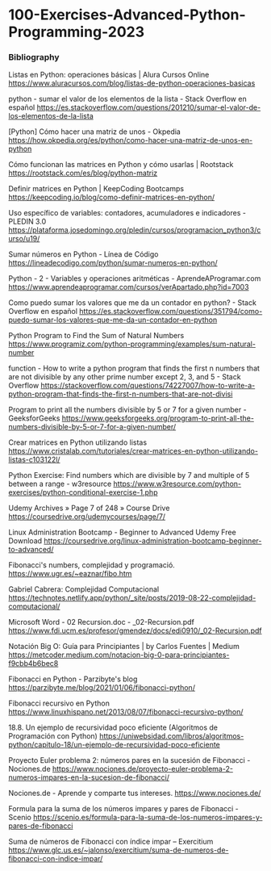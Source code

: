 # 100-Exercises-Advanced-Python-Programming-2023


### Bibliography


Listas en Python: operaciones básicas | Alura Cursos Online
https://www.aluracursos.com/blog/listas-de-python-operaciones-basicas

python - sumar el valor de los elementos de la lista - Stack Overflow en español
https://es.stackoverflow.com/questions/201210/sumar-el-valor-de-los-elementos-de-la-lista

[Python] Cómo hacer una matriz de unos - Okpedia
https://how.okpedia.org/es/python/como-hacer-una-matriz-de-unos-en-python

Cómo funcionan las matrices en Python y cómo usarlas | Rootstack
https://rootstack.com/es/blog/python-matriz

Definir matrices en Python | KeepCoding Bootcamps
https://keepcoding.io/blog/como-definir-matrices-en-python/

Uso específico de variables: contadores, acumuladores e indicadores - PLEDIN 3.0
https://plataforma.josedomingo.org/pledin/cursos/programacion_python3/curso/u19/

Sumar números en Python - Línea de Código
https://lineadecodigo.com/python/sumar-numeros-en-python/

Python - 2 - Variables y operaciones aritméticas - AprendeAProgramar.com
https://www.aprendeaprogramar.com/cursos/verApartado.php?id=7003

Como puedo sumar los valores que me da un contador en python? - Stack Overflow en español
https://es.stackoverflow.com/questions/351794/como-puedo-sumar-los-valores-que-me-da-un-contador-en-python

Python Program to Find the Sum of Natural Numbers
https://www.programiz.com/python-programming/examples/sum-natural-number

function - How to write a python program that finds the first n numbers that are not divisible by any other prime number except 2, 3, and 5 - Stack Overflow
https://stackoverflow.com/questions/74227007/how-to-write-a-python-program-that-finds-the-first-n-numbers-that-are-not-divisi

Program to print all the numbers divisible by 5 or 7 for a given number - GeeksforGeeks
https://www.geeksforgeeks.org/program-to-print-all-the-numbers-divisible-by-5-or-7-for-a-given-number/

Crear matrices en Python utilizando listas
https://www.cristalab.com/tutoriales/crear-matrices-en-python-utilizando-listas-c103122l/

Python Exercise: Find numbers which are divisible by 7 and multiple of 5 between a range - w3resource
https://www.w3resource.com/python-exercises/python-conditional-exercise-1.php

Udemy Archives » Page 7 of 248 » Course Drive
https://coursedrive.org/udemycourses/page/7/

Linux Administration Bootcamp - Beginner to Advanced Udemy Free Download
https://coursedrive.org/linux-administration-bootcamp-beginner-to-advanced/


Fibonacci's numbers, complejidad y programació.
https://www.ugr.es/~eaznar/fibo.htm

Gabriel Cabrera: Complejidad Computacional
https://technotes.netlify.app/python/_site/posts/2019-08-22-complejidad-computacional/

Microsoft Word - 02 Recursion.doc - _02-Recursion.pdf
https://www.fdi.ucm.es/profesor/gmendez/docs/edi0910/_02-Recursion.pdf

Notación Big O: Guía para Principiantes | by Carlos Fuentes | Medium
https://metcoder.medium.com/notacion-big-0-para-principiantes-f9cbb4b6bec8

Fibonacci en Python - Parzibyte's blog
https://parzibyte.me/blog/2021/01/06/fibonacci-python/

Fibonacci recursivo en Python
https://www.linuxhispano.net/2013/08/07/fibonacci-recursivo-python/

18.8. Un ejemplo de recursividad poco eficiente (Algoritmos de Programación con Python)
https://uniwebsidad.com/libros/algoritmos-python/capitulo-18/un-ejemplo-de-recursividad-poco-eficiente


Proyecto Euler problema 2: números pares en la sucesión de Fibonacci - Nociones.de
https://www.nociones.de/proyecto-euler-problema-2-numeros-impares-en-la-sucesion-de-fibonacci/

Nociones.de - Aprende y comparte tus intereses.
https://www.nociones.de/

Formula para la suma de los números impares y pares de Fibonacci - Scenio
https://scenio.es/formula-para-la-suma-de-los-numeros-impares-y-pares-de-fibonacci

Suma de números de Fibonacci con índice impar – Exercitium
https://www.glc.us.es/~jalonso/exercitium/suma-de-numeros-de-fibonacci-con-indice-impar/




